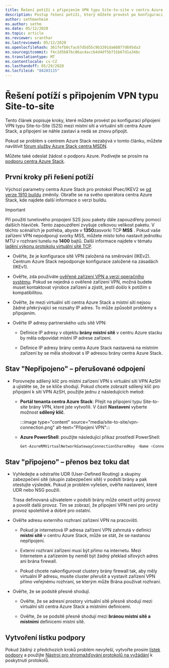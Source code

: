 ```yaml
---
title: Řešení potíží s připojením VPN typu Site-to-site v centru Azure Stack
description: Postup řešení potíží, který můžete provést po konfiguraci připojení VPN typu Site-to-site mezi místní sítí a virtuální sítí centra Azure Stack.
author: sethmanheim
ms.author: sethm
ms.date: 05/12/2020
ms.topic: article
ms.reviewer: sranthar
ms.lastreviewed: 05/12/2020
ms.openlocfilehash: 361fefb0cfac67d5d55c9b3391da68877d695da3
ms.sourcegitcommit: f4c2d5b87bc86ac4accb4d4df5b731b67d1a346c
ms.translationtype: MT
ms.contentlocale: cs-CZ
ms.lasthandoff: 05/29/2020
ms.locfileid: "84203115"
---
```

# <a name="troubleshoot-site-to-site-vpn-connections"></a>Řešení potíží s připojením VPN typu Site-to-site

Tento článek popisuje kroky, které můžete provést po konfiguraci připojení VPN typu Site-to-Site (S2S) mezi místní sítí a virtuální sítí centra Azure Stack, a připojení se náhle zastaví a nedá se znovu připojit.

Pokud se problém s centrem Azure Stack nezabývá v tomto článku, můžete navštívit [fórum služby Azure Stack centra MSDN](https://social.msdn.microsoft.com/Forums/azure/home?forum=azurestack).

Můžete také odeslat žádost o podporu Azure. Podívejte se prosím na [podporu centra Azure Stack](../operator/azure-stack-manage-basics.md#where-to-get-support).

## <a name="initial-troubleshooting-steps"></a>První kroky při řešení potíží

Výchozí parametry centra Azure Stack pro protokol IPsec/IKEV2 se [od verze 1910 buildu](../user/azure-stack-vpn-gateway-settings.md#ike-phase-1-main-mode-parameters) změnily. Obraťte se na svého operátora centra Azure Stack, kde najdete další informace o verzi buildu.

> [!IMPORTANT]
> Při použití tunelového propojení S2S jsou pakety dále zapouzdřeny pomocí dalších hlaviček. Tento zapouzdření zvyšuje celkovou velikost paketu. V těchto scénářích je potřeba, abyste v **1350**zasvorki TCP **MSS** . Pokud vaše zařízení VPN nepodporují svorky MSS, můžete místo toho nastavit jednotku MTU v rozhraní tunelu na **1400** bajtů. Další informace najdete v tématu [ladění výkonu protokolu virtuální sítě TCP](/azure/virtual-network/virtual-network-tcpip-performance-tuning).

- Ověřte, že je konfigurace sítě VPN založená na směrování (IKEv2). Centrum Azure Stack nepodporuje konfigurace založené na zásadách (IKEv1).

- Ověřte, zda používáte [ověřené zařízení VPN a verzi operačního systému](/azure/vpn-gateway/vpn-gateway-about-vpn-devices#devicetable). Pokud se nejedná o ověřené zařízení VPN, možná budete muset kontaktovat výrobce zařízení a zjistit, jestli došlo k potížím s kompatibilitou.

- Ověřte, že mezi virtuální sítí centra Azure Stack a místní sítí nejsou žádné překrývající se rozsahy IP adres. To může způsobit problémy s připojením. 

- Ověřte IP adresy partnerského uzlu sítě VPN:

  - Definice IP adresy v objektu **brány místní sítě** v centru Azure stacku by měla odpovídat místní IP adrese zařízení.

  - Definice IP adresy brány centra Azure Stack nastavená na místním zařízení by se měla shodovat s IP adresou brány centra Azure Stack.

## <a name="status-not-connected---intermittent-disconnects"></a>Stav "Nepřipojeno" – přerušované odpojení

- Porovnejte sdílený klíč pro místní zařízení VPN s virtuální sítí VPN AzSH a ujistěte se, že se klíče shodují. Pokud chcete zobrazit sdílený klíč pro připojení k síti VPN AzSH, použijte jednu z následujících metod:

  - **Portál tenanta centra Azure Stack**: Přejít na připojení typu Site-to-site brány VPN, které jste vytvořili. V části **Nastavení** vyberte možnost **sdílený klíč**.

      :::image type="content" source="media/site-to-site/vpn-connection.png" alt-text="Připojení VPN":::

  - **Azure PowerShell**: použijte následující příkaz prostředí PowerShell:

      ```powershell
      Get-AzureRMVirtualNetworkGatewayConnectionSharedKey -Name <Connection name> -ResourceGroupName <Resource group>
      ```

## <a name="status-connected--traffic-not-flowing"></a>Stav "připojeno" – přenos bez toku dat

- Vyhledejte a odstraňte UDR (User-Defined Routing) a skupiny zabezpečení sítě (skupin zabezpečení sítě) v podsíti brány a pak otestujte výsledek. Pokud je problém vyřešen, ověřte nastavení, které UDR nebo NSG použili.

   Trasa definovaná uživatelem v podsíti brány může omezit určitý provoz a povolit další provoz. Tím se zobrazí, že připojení VPN není pro určitý provoz spolehlivé a dobré pro ostatní.

- Ověřte adresu externího rozhraní zařízení VPN na pracovišti. 

  - Pokud je internetová IP adresa zařízení VPN zahrnutá v definici **místní sítě** v centru Azure Stack, může se stát, že se nastanou nepřipojení.

  - Externí rozhraní zařízení musí být přímo na internetu. Mezi Internetem a zařízením by neměl být žádný překlad síťových adres ani brána firewall.

  - Pokud chcete nakonfigurovat clustery brány firewall tak, aby měly virtuální IP adresu, musíte cluster přerušit a vystavit zařízení VPN přímo veřejnému rozhraní, se kterým může Brána používat rozhraní.

- Ověřte, že se podsítě přesně shodují.

  - Ověřte, že se adresní prostory virtuální sítě přesně shodují mezi virtuální sítí centra Azure Stack a místními definicemi.

  - Ověřte, že se podsítě přesně shodují mezi **bránou místní sítě a místními** definicemi místní sítě.

## <a name="create-a-support-ticket"></a>Vytvoření lístku podpory

Pokud žádný z předchozích kroků problém nevyřeší, vytvořte prosím [lístek podpory](../operator/azure-stack-manage-basics.md#where-to-get-support) a použijte [Nástroj pro shromažďování protokolů na vyžádání](../operator/azure-stack-configure-on-demand-diagnostic-log-collection.md) k poskytnutí protokolů.
